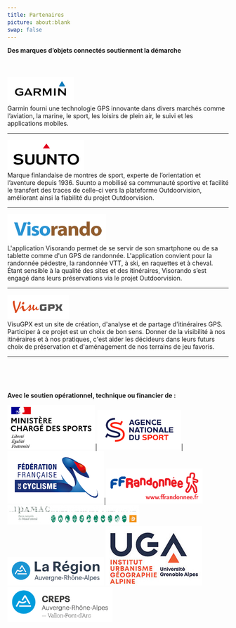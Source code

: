 ```yaml
---
title: Partenaires
picture: about:blank
swap: false
---
```


**Des marques d’objets connectés soutiennent la démarche**     
<br> <br> <br> 
[![Garmin](./assets/garmin.png)](https://www.garmin.com/fr-FR/)   
Garmin fourni une technologie GPS innovante dans divers marchés comme l’aviation, la marine, le sport, les loisirs de plein air, le suivi et les applications mobiles.
***
[![Sunnto](./assets/sunnto.png)](https://www.suunto.com/fr-fr/)   
Marque finlandaise de montres de sport, experte de l’orientation et l’aventure depuis 1936. Suunto a mobilisé sa communauté sportive et facilité le transfert des traces de celle-ci vers la plateforme Outdoorvision, améliorant ainsi la fiabilité du projet Outdoorvision.
***
[![Visorando](./assets/visorando.png)](https://www.visorando.com/)   
L'application Visorando permet de se servir de son smartphone ou de sa tablette comme d'un GPS de randonnée. L'application convient pour la randonnée pédestre, la randonnée VTT, à ski, en raquettes et à cheval.   
Étant sensible à la qualité des sites et des itinéraires, Visorando s’est engagé dans leurs préservations via le projet Outdoorvision.
***
[![VisuGPX](./assets/visugpx.png)](https://www.visugpx.com/)   
VisuGPX est un site de création, d'analyse et de partage d'itinéraires GPS. Participer à ce projet est un choix de bon sens. Donner de la visibilité à nos itinéraires et à nos pratiques, c'est aider les décideurs dans leurs futurs choix de préservation et d'aménagement de nos terrains de jeu favoris.
***
<br> <br> <br> 

**Avec le soutien opérationnel, technique ou financier de :**   

![Le Ministère chargé des Sports](./assets/ministere-sports.png)|![L'Agence nationale du sport](./assets/ans.png)|![La Fédération française de cyclisme](./assets/ffc.png)|![La Fédération française de randonnée pédestre](assets/ffrp.png)
![Les parcs naturels du Massif central (Association IPAMAC)](assets/ipamac.jpg) ![La Région Auvergne Rhône-Alpes](assets/region-auvergne-rhone-alpes.png) ![L'institut de Géographie Alpine de l'Université de Grenoble](./assets/iuga.jpg) ![Le CREPS Auvergne - Rhône-Alpes](./assets/creps.png)
